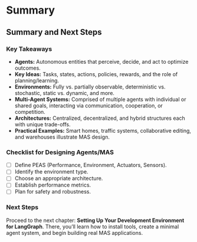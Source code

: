 # Summary

## Summary and Next Steps

### Key Takeaways

* **Agents:** Autonomous entities that perceive, decide, and act to optimize outcomes.
* **Key Ideas:** Tasks, states, actions, policies, rewards, and the role of planning/learning.
* **Environments:** Fully vs. partially observable, deterministic vs. stochastic, static vs. dynamic, and more.
* **Multi-Agent Systems:** Comprised of multiple agents with individual or shared goals, interacting via communication, cooperation, or competition.
* **Architectures:** Centralized, decentralized, and hybrid structures each with unique trade-offs.
* **Practical Examples:** Smart homes, traffic systems, collaborative editing, and warehouses illustrate MAS design.

### Checklist for Designing Agents/MAS

* [ ] Define PEAS (Performance, Environment, Actuators, Sensors).
* [ ] Identify the environment type.
* [ ] Choose an appropriate architecture.
* [ ] Establish performance metrics.
* [ ] Plan for safety and robustness.

### Next Steps

Proceed to the next chapter: **Setting Up Your Development Environment for LangGraph**. There, you’ll learn how to install tools, create a minimal agent system, and begin building real MAS applications.
